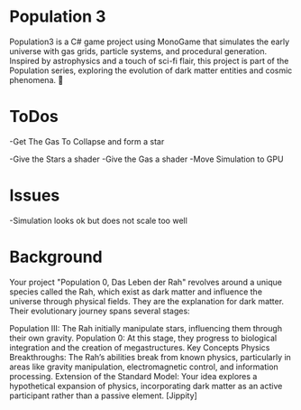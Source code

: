 ﻿# Population 3

Population3 is a C# game project using MonoGame that simulates the early universe with gas grids, particle systems, and procedural generation. Inspired by astrophysics and a touch of sci-fi flair, this project is part of the Population series, exploring the evolution of dark matter entities and cosmic phenomena. 🚀

# ToDos

-Get The Gas To Collapse and form a star

-Give the Stars a shader
-Give the Gas a shader
-Move Simulation to GPU

# Issues

-Simulation looks ok but does not scale too well

# Background
Your project "Population 0, Das Leben der Rah" revolves around a unique species called the Rah, which exist as dark matter and influence the universe through physical fields. They are the explanation for dark matter. Their evolutionary journey spans several stages:

Population III: The Rah initially manipulate stars, influencing them through their own gravity.
Population 0: At this stage, they progress to biological integration and the creation of megastructures.
Key Concepts
Physics Breakthroughs: The Rah’s abilities break from known physics, particularly in areas like gravity manipulation, electromagnetic control, and information processing.
Extension of the Standard Model: Your idea explores a hypothetical expansion of physics, incorporating dark matter as an active participant rather than a passive element.
[Jippity]